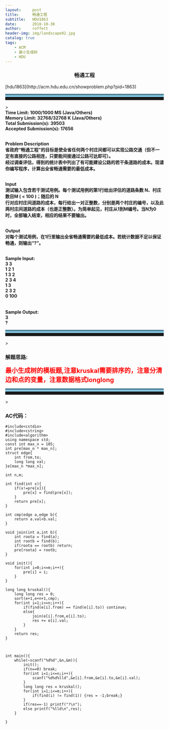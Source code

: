 ```yaml
---
layout:     post
title:      畅通工程
subtitle:   HDU1863
date:       2018-10-30
author:     roffett
header-img: img/landscape02.jpg
catalog: true
tags:
    - ACM
    - 最小生成树
    - HDU
---
```



<h3 align="center">畅通工程</h3>[hdu1863](http://acm.hdu.edu.cn/showproblem.php?pid=1863)
<hr style="height:10px;border:none;border-top:10px groove skyblue;" />>
<div><strong> Time Limit: 1000/1000 MS (Java/Others)<br>Memory Limit: 32768/32768 K (Java/Others)  <br>
Total Submission(s): 39503 <br>Accepted Submission(s): 17656  <br>
<br>

Problem Description  <br>
省政府“畅通工程”的目标是使全省任何两个村庄间都可以实现公路交通（但不一定有直接的公路相连，只要能间接通过公路可达即可）。  <br>
经过调查评估，得到的统计表中列出了有可能建设公路的若干条道路的成本。现请你编写程序，计算出全省畅通需要的最低成本。  <br>
 <br>

Input<br>
测试输入包含若干测试用例。每个测试用例的第1行给出评估的道路条数 N、村庄数目M ( < 100 )；随后的 N <br>
行对应村庄间道路的成本，每行给出一对正整数，分别是两个村庄的编号，以及此两村庄间道路的成本（也是正整数）。为简单起见，村庄从1到M编号。当N为0时，全部输入结束，相应的结果不要输出。<br>
 <br>

Output<br>
对每个测试用例，在1行里输出全省畅通需要的最低成本。若统计数据不足以保证畅通，则输出“?”。<br>
 <br />

Sample Input:<br>
3 3<br>
1 2 1<br>
1 3 2<br>
2 3 4<br>
1 3<br>
2 3 2<br>
0 100<br>
 <br>
<br>
Sample Output:<br>
3<br>
?<br></strong></div>
<hr style="height:10px;border:none;border-top:10px groove skyblue;" />>

### 解题思路:

<strong style="font-size:20px;color:red;">最小生成树的模板题,注意kruskal需要排序的，注意分清边和点的变量，注意数据格式longlong</strong> 

<hr style="height:10px;border:none;border-top:10px groove skyblue;" />>

### AC代码：

    #include<cstdio>	
    #include<cstring>
    #include<algorithm>
    using namespace std;
    const int max_n = 105;
    int pre[max_n * max_n];
    struct edge{
        int from,to;
        long long val;
    }e[max_n *max_n];

    int n,m;

    int find(int x){
        if(x!=pre[x]){
            pre[x] = find(pre[x]);
        }
        return pre[x];
    }

    int cmp(edge a,edge b){
        return a.val<b.val;
    }

    void join(int a,int b){
        int roota = find(a);
        int rootb = find(b);
        if(roota == rootb) return;
        pre[roota] = rootb;
    }

    void init(){
        for(int i=0;i<=m;i++){
            pre[i] = i;
        }
    }

    long long kruskal(){
        long long res = 0;
        sort(e+1,e+n+1,cmp);
        for(int i=1;i<=n;i++){
            if(find(e[i].from) == find(e[i].to)) continue;
            else{
                join(e[i].from,e[i].to);
                res += e[i].val;
            }
        }
        return res;
    }



    int main(){
        while(~scanf("%d%d",&n,&m)){
            init();
            if(n==0) break;
            for(int i=1;i<=n;i++){
                scanf("%d%d%lld",&e[i].from,&e[i].to,&e[i].val);
            }
            long long res = kruskal();
            for(int i=1;i<=m;i++){
                if(find(i) != find(1)) {res = -1;break;}
            }
            if(res==-1) printf("?\n");
            else printf("%lld\n",res);
        }

    }